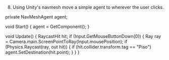8. Using Unity's navmesh move a simple agent to wherever the user clicks.

private NavMeshAgent agent;

void Start() 
{
  agent = GetComponent<NavMeshAgent>();
}

void Update() 
{
  RaycastHit hit;
  if (Input.GetMouseButtonDown(0)) {
    Ray ray = Camera.main.ScreenPointToRay(Input.mousePosition);
    if (Physics.Raycast(ray, out hit))
    {
       if (hit.collider.transform.tag == "Piso")
         agent.SetDestination(hit.point);
    }
  }
}
   
